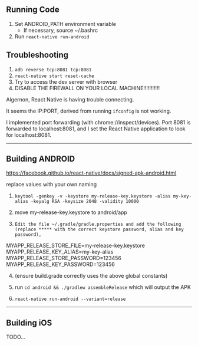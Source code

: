 ## Running Code
1. Set ANDROID_PATH environment variable
    * If necessary, source ~/.bashrc
2. Run `react-native run-android`

## Troubleshooting
1. `adb reverse tcp:8081 tcp:8081`
2. `react-native start reset-cache`
3. Try to access the dev server with browser
4. DISABLE THE FIREWALL ON YOUR LOCAL MACHINE!!!!!!!!!!!

Algernon, React Native is having trouble connecting.

It seems the IP:PORT, derived from running `ifconfig` is not working.

I implemented port forwarding (with chrome://inspect/devices). Port 8081 is forwarded to localhost:8081, and I set the React Native application to look for localhost:8081.


---

## Building ANDROID
https://facebook.github.io/react-native/docs/signed-apk-android.html

replace values with your own naming

1. `keytool -genkey -v -keystore my-release-key.keystore -alias my-key-alias -keyalg RSA -keysize 2048 -validity 10000`

2. move my-release-key.keystore to android/app

3.     Edit the file ~/.gradle/gradle.properties and add the following (replace ***** with the correct keystore password, alias and key password),

MYAPP_RELEASE_STORE_FILE=my-release-key.keystore
MYAPP_RELEASE_KEY_ALIAS=my-key-alias
MYAPP_RELEASE_STORE_PASSWORD=123456
MYAPP_RELEASE_KEY_PASSWORD=123456

4. (ensure build.grade correctly uses the above global constants)

5. run `cd android && ./gradlew assembleRelease` which will output the APK

6. `react-native run-android --variant=release`

---

## Building iOS

TODO...
